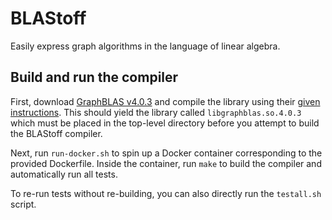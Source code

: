 # BLAStoff

Easily express graph algorithms in the language of linear algebra.

## Build and run the compiler
First, download [GraphBLAS v4.0.3](https://github.com/DrTimothyAldenDavis/GraphBLAS/releases/tag/v4.0.3) and compile the library using their [given instructions](https://github.com/DrTimothyAldenDavis/GraphBLAS/blob/stable/README.md). This should yield the library called `libgraphblas.so.4.0.3` which must be placed in the top-level directory before you attempt to build the BLAStoff compiler.

Next, run `run-docker.sh` to spin up a Docker container corresponding to the provided Dockerfile. Inside the container, run `make` to build the compiler and automatically run all tests. 

To re-run tests without re-building, you can also directly run the `testall.sh` script.

